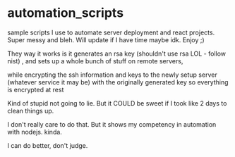 # automation_scripts
sample scripts I use to automate server deployment and react projects. Super messy and bleh. Will update if I have time maybe idk. Enjoy ;)

They way it works is it generates an rsa key (shouldn't use rsa LOL - follow nist) , and sets up a whole bunch of stuff on remote servers, 

while encrypting the ssh information and keys to the newly setup server (whatever service it may be) with the originally generated key so everything is encrypted at rest

Kind of stupid not going to lie. But it COULD be sweet if I took like 2 days to clean things up.


I don't really care to do that. But it shows my competency in automation with nodejs. kinda. 


I can do better, don't judge. 

